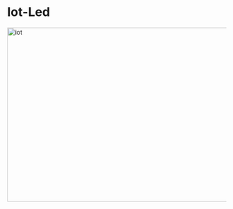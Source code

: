 # Iot-Led 
<img width="959" height="401" alt="iot " src="https://github.com/user-attachments/assets/cd18fc79-f036-48db-a509-e551b5b851a7" />
